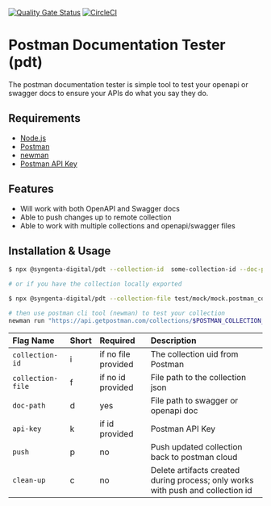 [![Quality Gate Status](https://sonarcloud.io/api/project_badges/measure?project=syngenta-digital_pdt-node&metric=alert_status)](https://sonarcloud.io/dashboard?id=syngenta-digital_pdt-node) [![CircleCI](https://circleci.com/gh/syngenta-digital/pdt-node.svg?style=shield)](https://circleci.com/gh/syngenta-digital/pdt-node)

# Postman Documentation Tester (pdt)
The postman documentation tester is simple tool to test your openapi or swagger docs to ensure your APIs do what you say they do.

## Requirements

* [Node.js](https://nodejs.org/en/download/)
* [Postman](https://www.postman.com/)
* [newman](https://learning.postman.com/docs/running-collections/using-newman-cli/command-line-integration-with-newman/)
* [Postman API Key](https://learning.postman.com/docs/developer/intro-api/)

## Features

* Will work with both OpenAPI and Swagger docs
* Able to push changes up to remote collection
* Able to work with multiple collections and openapi/swagger files

## Installation & Usage

```bash
$ npx @syngenta-digital/pdt --collection-id  some-collection-id --doc-path test/mock/openapi.yml --api-key $POSTMAN_API_KEY --push -clean-up

# or if you have the collection locally exported

$ npx @syngenta-digital/pdt --collection-file test/mock/mock.postman_collection.json --doc-path test/mock/openapi.yml

# then use postman cli tool (newman) to test your collection
newman run "https://api.getpostman.com/collections/$POSTMAN_COLLECTION_ID?apikey=$POSTMAN_API_KEY" -e "https://api.getpostman.com/environments/$POSTMAN_ENVIRONMENT_ID?apikey=$POSTMAN_API_KEY"
```

Flag Name             | Short    | Required              | Description
:-----------          | :------- | :-----------          | :-----------
`collection-id`       | i        | if no file provided   | The collection uid from Postman
`collection-file`     | f        | if no id provided     | File path to the collection json
`doc-path`            | d        | yes                   | File path to swagger or openapi doc
`api-key`             | k        | if id provided        | Postman API Key
`push`                | p        | no                    | Push updated collection back to postman cloud
`clean-up`            | c        | no                    | Delete artifacts created during process; only works with push and collection id
